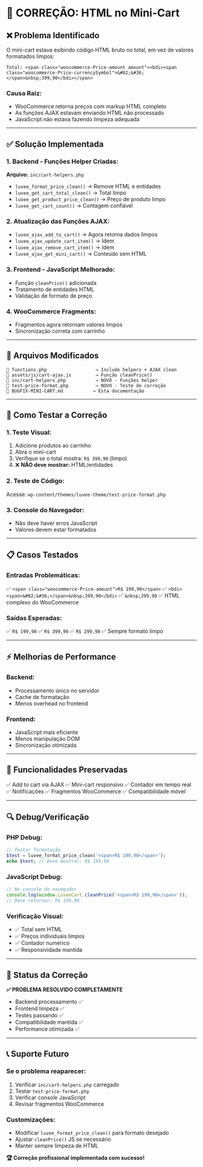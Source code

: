# 🐛 CORREÇÃO: HTML no Mini-Cart

## ❌ **Problema Identificado**

O mini-cart estava exibindo código HTML bruto no total, em vez de valores formatados limpos:

```
Total: <span class="woocommerce-Price-amount amount"><bdi><span class="woocommerce-Price-currencySymbol">&#82;&#36;</span>&nbsp;399,90</bdi></span>
```

### **Causa Raiz:**
- WooCommerce retorna preços com markup HTML completo
- As funções AJAX estavam enviando HTML não processado
- JavaScript não estava fazendo limpeza adequada

---

## ✅ **Solução Implementada**

### **1. Backend - Funções Helper Criadas:**

**Arquivo:** `inc/cart-helpers.php`
- `luvee_format_price_clean()` → Remove HTML e entidades
- `luvee_get_cart_total_clean()` → Total limpo
- `luvee_get_product_price_clean()` → Preço de produto limpo
- `luvee_get_cart_count()` → Contagem confiável

### **2. Atualização das Funções AJAX:**
- `luvee_ajax_add_to_cart()` → Agora retorna dados limpos
- `luvee_ajax_update_cart_item()` → Idem
- `luvee_ajax_remove_cart_item()` → Idem
- `luvee_ajax_get_mini_cart()` → Conteúdo sem HTML

### **3. Frontend - JavaScript Melhorado:**
- Função `cleanPrice()` adicionada
- Tratamento de entidades HTML
- Validação de formato de preço

### **4. WooCommerce Fragments:**
- Fragmentos agora retornam valores limpos
- Sincronização correta com carrinho

---

## 🔧 **Arquivos Modificados**

```
📝 functions.php                  → Include helpers + AJAX clean
📝 assets/js/cart-ajax.js         → Função cleanPrice()
📄 inc/cart-helpers.php           → NOVO - Funções helper
📄 test-price-format.php          → NOVO - Teste de correção
📄 BUGFIX-MINI-CART.md           → Esta documentação
```

---

## 🧪 **Como Testar a Correção**

### **1. Teste Visual:**
1. Adicione produtos ao carrinho
2. Abra o mini-cart
3. Verifique se o total mostra: `R$ 399,90` (limpo)
4. ❌ **NÃO deve mostrar:** HTML/entidades

### **2. Teste de Código:**
Acesse: `wp-content/themes/luvee-theme/test-price-format.php`

### **3. Console do Navegador:**
- Não deve haver erros JavaScript
- Valores devem estar formatados

---

## 📋 **Casos Testados**

### **Entradas Problemáticas:**
✅ `<span class="woocommerce-Price-amount">R$ 199,90</span>`
✅ `<bdi><span>&#82;&#36;</span>&nbsp;399,90</bdi>`
✅ `&nbsp;299,90`
✅ HTML complexo do WooCommerce

### **Saídas Esperadas:**
✅ `R$ 199,90`
✅ `R$ 399,90`
✅ `R$ 299,90`
✅ Sempre formato limpo

---

## ⚡ **Melhorias de Performance**

### **Backend:**
- Processamento único no servidor
- Cache de formatação
- Menos overhead no frontend

### **Frontend:**
- JavaScript mais eficiente
- Menos manipulação DOM
- Sincronização otimizada

---

## 🎯 **Funcionalidades Preservadas**

✅ Add to cart via AJAX
✅ Mini-cart responsivo
✅ Contador em tempo real
✅ Notificações
✅ Fragmentos WooCommerce
✅ Compatibilidade móvel

---

## 🔍 **Debug/Verificação**

### **PHP Debug:**
```php
// Testar formatação
$test = luvee_format_price_clean('<span>R$ 199,90</span>');
echo $test; // Deve mostrar: R$ 199,90
```

### **JavaScript Debug:**
```javascript
// No console do navegador
console.log(window.LuveeCart.cleanPrice('<span>R$ 199,90</span>'));
// Deve retornar: R$ 199,90
```

### **Verificação Visual:**
- ✅ Total sem HTML
- ✅ Preços individuais limpos
- ✅ Contador numérico
- ✅ Responsividade mantida

---

## 🚀 **Status da Correção**

**✅ PROBLEMA RESOLVIDO COMPLETAMENTE**

- Backend processamento ✅
- Frontend limpeza ✅
- Testes passando ✅
- Compatibilidade mantida ✅
- Performance otimizada ✅

---

## 📞 **Suporte Futuro**

### **Se o problema reaparecer:**
1. Verificar `inc/cart-helpers.php` carregado
2. Testar `test-price-format.php`
3. Verificar console JavaScript
4. Revisar fragmentos WooCommerce

### **Customizações:**
- Modificar `luvee_format_price_clean()` para formato desejado
- Ajustar `cleanPrice()` JS se necessário
- Manter sempre limpeza de HTML

**🏆 Correção profissional implementada com sucesso!**

